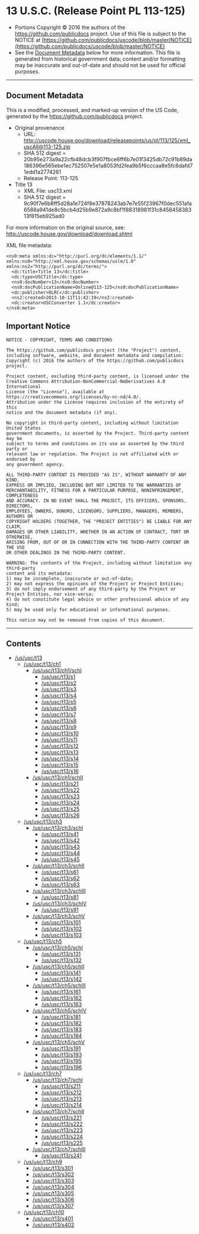 ---
---

# 13 U.S.C. (Release Point PL 113-125)

* Portions Copyright © 2016 the authors of the https://github.com/publicdocs project.
  Use of this file is subject to the NOTICE at [https://github.com/publicdocs/uscode/blob/master/NOTICE](https://github.com/publicdocs/uscode/blob/master/NOTICE)
* See the [Document Metadata](#document-metadata) below for more information.
  This file is generated from historical government data; content and/or formatting may be inaccurate and out-of-date and should not be used for official purposes.

----------

## Document Metadata

This is a modified, processed, and marked-up version of the US Code,
generated by the https://github.com/publicdocs project.

* Original provenance
    * URL: http://uscode.house.gov/download/releasepoints/us/pl/113/125/xml_uscAll@113-125.zip
    * SHA 512 digest = 20b95e273a9a22cfb48dcb3f907fbce6ff6b7e01f3425db72c91b89da186396e565ebe1ec752507e5e1a8053fd2fea9b5f6cccaa8e5fc6dafd71edd1a2774261
    * Release Point: 113-125
* Title 13
    * XML File: usc13.xml
    * SHA 512 digest = 9c90f7e6b8ff5d28a1e724f8e37878243ab7e7e55f23967f0dec551afa6588a941de8c5bcb4d25b9e872a9c8bf1f88318981f31c845845838313f815eb925ad0

For more information on the original source, see:
http://uscode.house.gov/download/download.shtml



XML file metadata:

```
<ns0:meta xmlns:dc="http://purl.org/dc/elements/1.1/" xmlns:ns0="http://xml.house.gov/schemas/uslm/1.0" xmlns:ns2="http://purl.org/dc/terms/">
  <dc:title>Title 13</dc:title>
  <dc:type>USCTitle</dc:type>
  <ns0:docNumber>13</ns0:docNumber>
  <ns0:docPublicationName>Online@113-125</ns0:docPublicationName>
  <dc:publisher>OLRC</dc:publisher>
  <ns2:created>2013-10-11T11:42:19</ns2:created>
  <dc:creator>USCConverter 1.1</dc:creator>
</ns0:meta>

```

## Important Notice

```
NOTICE - COPYRIGHT, TERMS AND CONDITIONS

The https://github.com/publicdocs project (the "Project") content,
including software, website, and document metadata and compilation:
Copyright (c) 2016 the authors of the https://github.com/publicdocs project.

Project content, excluding third-party content, is licensed under the
Creative Commons Attribution-NonCommercial-NoDerivatives 4.0 International
License (the "License"), available at https://creativecommons.org/licenses/by-nc-nd/4.0/.
Attribution under the License requires inclusion of the entirety of this
notice and the document metadata (if any).

No copyright in third-party content, including without limitation United States
government documents, is asserted by the Project. Third-party content may be
subject to terms and conditions on its use as asserted by the third party or
relevant law or regulation. The Project is not affiliated with or endorsed by
any government agency.

ALL THIRD-PARTY CONTENT IS PROVIDED "AS IS", WITHOUT WARRANTY OF ANY KIND,
EXPRESS OR IMPLIED, INCLUDING BUT NOT LIMITED TO THE WARRANTIES OF
MERCHANTABILITY, FITNESS FOR A PARTICULAR PURPOSE, NONINFRINGEMENT, COMPLETENESS
AND ACCURACY. IN NO EVENT SHALL THE PROJECT, ITS OFFICERS, SPONSORS, DIRECTORS,
EMPLOYEES, OWNERS, DONORS, LICENSORS, SUPPLIERS, MANAGERS, MEMBERS, AUTHORS OR
COPYRIGHT HOLDERS (TOGETHER, THE "PROJECT ENTITIES") BE LIABLE FOR ANY CLAIM,
DAMAGES OR OTHER LIABILITY, WHETHER IN AN ACTION OF CONTRACT, TORT OR OTHERWISE,
ARISING FROM, OUT OF OR IN CONNECTION WITH THE THIRD-PARTY CONTENT OR THE USE
OR OTHER DEALINGS IN THE THIRD-PARTY CONTENT.

WARNING: The contents of the Project, including without limitation any third-party
content and its metadata:
1) may be incomplete, inaccurate or out-of-date;
2) may not express the opinions of the Project or Project Entities;
3) do not imply endorsement of any third-party by the Project or Project Entities, nor vice-versa;
4) do not constitute legal advice or other professional advice of any kind;
5) may be used only for educational or informational purposes.

This notice may not be removed from copies of this document.

```


----------

## Contents



* [/us/usc/t13](.//us/usc/t13//m__us_usc_t13.md)
  * [/us/usc/t13/ch1](.//us/usc/t13/ch1//m__us_usc_t13_ch1.md)
    * [/us/usc/t13/ch1/schI](.//us/usc/t13/ch1/schI//m__us_usc_t13_ch1_schI.md)
      * [/us/usc/t13/s1](.//us/usc/t13/ch1/schI//m__us_usc_t13_s1.md)
      * [/us/usc/t13/s2](.//us/usc/t13/ch1/schI//m__us_usc_t13_s2.md)
      * [/us/usc/t13/s3](.//us/usc/t13/ch1/schI//m__us_usc_t13_s3.md)
      * [/us/usc/t13/s4](.//us/usc/t13/ch1/schI//m__us_usc_t13_s4.md)
      * [/us/usc/t13/s5](.//us/usc/t13/ch1/schI//m__us_usc_t13_s5.md)
      * [/us/usc/t13/s6](.//us/usc/t13/ch1/schI//m__us_usc_t13_s6.md)
      * [/us/usc/t13/s7](.//us/usc/t13/ch1/schI//m__us_usc_t13_s7.md)
      * [/us/usc/t13/s8](.//us/usc/t13/ch1/schI//m__us_usc_t13_s8.md)
      * [/us/usc/t13/s9](.//us/usc/t13/ch1/schI//m__us_usc_t13_s9.md)
      * [/us/usc/t13/s10](.//us/usc/t13/ch1/schI//m__us_usc_t13_s10.md)
      * [/us/usc/t13/s11](.//us/usc/t13/ch1/schI//m__us_usc_t13_s11.md)
      * [/us/usc/t13/s12](.//us/usc/t13/ch1/schI//m__us_usc_t13_s12.md)
      * [/us/usc/t13/s13](.//us/usc/t13/ch1/schI//m__us_usc_t13_s13.md)
      * [/us/usc/t13/s14](.//us/usc/t13/ch1/schI//m__us_usc_t13_s14.md)
      * [/us/usc/t13/s15](.//us/usc/t13/ch1/schI//m__us_usc_t13_s15.md)
      * [/us/usc/t13/s16](.//us/usc/t13/ch1/schI//m__us_usc_t13_s16.md)
    * [/us/usc/t13/ch1/schII](.//us/usc/t13/ch1/schII//m__us_usc_t13_ch1_schII.md)
      * [/us/usc/t13/s21](.//us/usc/t13/ch1/schII//m__us_usc_t13_s21.md)
      * [/us/usc/t13/s22](.//us/usc/t13/ch1/schII//m__us_usc_t13_s22.md)
      * [/us/usc/t13/s23](.//us/usc/t13/ch1/schII//m__us_usc_t13_s23.md)
      * [/us/usc/t13/s24](.//us/usc/t13/ch1/schII//m__us_usc_t13_s24.md)
      * [/us/usc/t13/s25](.//us/usc/t13/ch1/schII//m__us_usc_t13_s25.md)
      * [/us/usc/t13/s26](.//us/usc/t13/ch1/schII//m__us_usc_t13_s26.md)
  * [/us/usc/t13/ch3](.//us/usc/t13/ch3//m__us_usc_t13_ch3.md)
    * [/us/usc/t13/ch3/schI](.//us/usc/t13/ch3/schI//m__us_usc_t13_ch3_schI.md)
      * [/us/usc/t13/s41](.//us/usc/t13/ch3/schI//m__us_usc_t13_s41.md)
      * [/us/usc/t13/s42](.//us/usc/t13/ch3/schI//m__us_usc_t13_s42.md)
      * [/us/usc/t13/s43](.//us/usc/t13/ch3/schI//m__us_usc_t13_s43.md)
      * [/us/usc/t13/s44](.//us/usc/t13/ch3/schI//m__us_usc_t13_s44.md)
      * [/us/usc/t13/s45](.//us/usc/t13/ch3/schI//m__us_usc_t13_s45.md)
    * [/us/usc/t13/ch3/schII](.//us/usc/t13/ch3/schII//m__us_usc_t13_ch3_schII.md)
      * [/us/usc/t13/s61](.//us/usc/t13/ch3/schII//m__us_usc_t13_s61.md)
      * [/us/usc/t13/s62](.//us/usc/t13/ch3/schII//m__us_usc_t13_s62.md)
      * [/us/usc/t13/s63](.//us/usc/t13/ch3/schII//m__us_usc_t13_s63.md)
    * [/us/usc/t13/ch3/schIII](.//us/usc/t13/ch3/schIII//m__us_usc_t13_ch3_schIII.md)
      * [/us/usc/t13/s81](.//us/usc/t13/ch3/schIII//m__us_usc_t13_s81.md)
    * [/us/usc/t13/ch3/schIV](.//us/usc/t13/ch3/schIV//m__us_usc_t13_ch3_schIV.md)
      * [/us/usc/t13/s91](.//us/usc/t13/ch3/schIV//m__us_usc_t13_s91.md)
    * [/us/usc/t13/ch3/schV](.//us/usc/t13/ch3/schV//m__us_usc_t13_ch3_schV.md)
      * [/us/usc/t13/s101](.//us/usc/t13/ch3/schV//m__us_usc_t13_s101.md)
      * [/us/usc/t13/s102](.//us/usc/t13/ch3/schV//m__us_usc_t13_s102.md)
      * [/us/usc/t13/s103](.//us/usc/t13/ch3/schV//m__us_usc_t13_s103.md)
  * [/us/usc/t13/ch5](.//us/usc/t13/ch5//m__us_usc_t13_ch5.md)
    * [/us/usc/t13/ch5/schI](.//us/usc/t13/ch5/schI//m__us_usc_t13_ch5_schI.md)
      * [/us/usc/t13/s131](.//us/usc/t13/ch5/schI//m__us_usc_t13_s131.md)
      * [/us/usc/t13/s132](.//us/usc/t13/ch5/schI//m__us_usc_t13_s132.md)
    * [/us/usc/t13/ch5/schII](.//us/usc/t13/ch5/schII//m__us_usc_t13_ch5_schII.md)
      * [/us/usc/t13/s141](.//us/usc/t13/ch5/schII//m__us_usc_t13_s141.md)
      * [/us/usc/t13/s142](.//us/usc/t13/ch5/schII//m__us_usc_t13_s142.md)
    * [/us/usc/t13/ch5/schIII](.//us/usc/t13/ch5/schIII//m__us_usc_t13_ch5_schIII.md)
      * [/us/usc/t13/s161](.//us/usc/t13/ch5/schIII//m__us_usc_t13_s161.md)
      * [/us/usc/t13/s162](.//us/usc/t13/ch5/schIII//m__us_usc_t13_s162.md)
      * [/us/usc/t13/s163](.//us/usc/t13/ch5/schIII//m__us_usc_t13_s163.md)
    * [/us/usc/t13/ch5/schIV](.//us/usc/t13/ch5/schIV//m__us_usc_t13_ch5_schIV.md)
      * [/us/usc/t13/s181](.//us/usc/t13/ch5/schIV//m__us_usc_t13_s181.md)
      * [/us/usc/t13/s182](.//us/usc/t13/ch5/schIV//m__us_usc_t13_s182.md)
      * [/us/usc/t13/s183](.//us/usc/t13/ch5/schIV//m__us_usc_t13_s183.md)
      * [/us/usc/t13/s184](.//us/usc/t13/ch5/schIV//m__us_usc_t13_s184.md)
    * [/us/usc/t13/ch5/schV](.//us/usc/t13/ch5/schV//m__us_usc_t13_ch5_schV.md)
      * [/us/usc/t13/s191](.//us/usc/t13/ch5/schV//m__us_usc_t13_s191.md)
      * [/us/usc/t13/s193](.//us/usc/t13/ch5/schV//m__us_usc_t13_s193.md)
      * [/us/usc/t13/s195](.//us/usc/t13/ch5/schV//m__us_usc_t13_s195.md)
      * [/us/usc/t13/s196](.//us/usc/t13/ch5/schV//m__us_usc_t13_s196.md)
  * [/us/usc/t13/ch7](.//us/usc/t13/ch7//m__us_usc_t13_ch7.md)
    * [/us/usc/t13/ch7/schI](.//us/usc/t13/ch7/schI//m__us_usc_t13_ch7_schI.md)
      * [/us/usc/t13/s211](.//us/usc/t13/ch7/schI//m__us_usc_t13_s211.md)
      * [/us/usc/t13/s212](.//us/usc/t13/ch7/schI//m__us_usc_t13_s212.md)
      * [/us/usc/t13/s213](.//us/usc/t13/ch7/schI//m__us_usc_t13_s213.md)
      * [/us/usc/t13/s214](.//us/usc/t13/ch7/schI//m__us_usc_t13_s214.md)
    * [/us/usc/t13/ch7/schII](.//us/usc/t13/ch7/schII//m__us_usc_t13_ch7_schII.md)
      * [/us/usc/t13/s221](.//us/usc/t13/ch7/schII//m__us_usc_t13_s221.md)
      * [/us/usc/t13/s222](.//us/usc/t13/ch7/schII//m__us_usc_t13_s222.md)
      * [/us/usc/t13/s223](.//us/usc/t13/ch7/schII//m__us_usc_t13_s223.md)
      * [/us/usc/t13/s224](.//us/usc/t13/ch7/schII//m__us_usc_t13_s224.md)
      * [/us/usc/t13/s225](.//us/usc/t13/ch7/schII//m__us_usc_t13_s225.md)
    * [/us/usc/t13/ch7/schIII](.//us/usc/t13/ch7/schIII//m__us_usc_t13_ch7_schIII.md)
      * [/us/usc/t13/s241](.//us/usc/t13/ch7/schIII//m__us_usc_t13_s241.md)
  * [/us/usc/t13/ch9](.//us/usc/t13/ch9//m__us_usc_t13_ch9.md)
    * [/us/usc/t13/s301](.//us/usc/t13/ch9//m__us_usc_t13_s301.md)
    * [/us/usc/t13/s302](.//us/usc/t13/ch9//m__us_usc_t13_s302.md)
    * [/us/usc/t13/s303](.//us/usc/t13/ch9//m__us_usc_t13_s303.md)
    * [/us/usc/t13/s304](.//us/usc/t13/ch9//m__us_usc_t13_s304.md)
    * [/us/usc/t13/s305](.//us/usc/t13/ch9//m__us_usc_t13_s305.md)
    * [/us/usc/t13/s306](.//us/usc/t13/ch9//m__us_usc_t13_s306.md)
    * [/us/usc/t13/s307](.//us/usc/t13/ch9//m__us_usc_t13_s307.md)
  * [/us/usc/t13/ch10](.//us/usc/t13/ch10//m__us_usc_t13_ch10.md)
    * [/us/usc/t13/s401](.//us/usc/t13/ch10//m__us_usc_t13_s401.md)
    * [/us/usc/t13/s402](.//us/usc/t13/ch10//m__us_usc_t13_s402.md)


